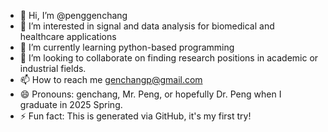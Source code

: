 - 👋 Hi, I’m @penggenchang
- 👀 I’m interested in signal and data analysis for biomedical and healthcare applications
- 🌱 I’m currently learning python-based programming
- 💞️ I’m looking to collaborate on finding research positions in academic or industrial fields.
- 📫 How to reach me genchangp@gmail.com
- 😄 Pronouns: genchang, Mr. Peng, or hopefully Dr. Peng when I graduate in 2025 Spring.
- ⚡ Fun fact: This is generated via GitHub, it's my first try!

<!---
penggenchang/penggenchang is a ✨ special ✨ repository because its `README.md` (this file) appears on your GitHub profile.
You can click the Preview link to take a look at your changes.
--->
